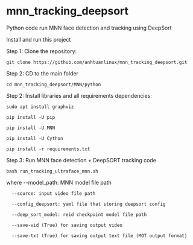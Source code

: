 # mnn_tracking_deepsort
Python code run MNN face detection and tracking using DeepSort

Install and run this project

Step 1: Clone the repository: 

`git clone https://github.com/anhtuanlinux/mnn_tracking_deepsort.git`

Step 2: CD to the main folder

`cd mnn_tracking_deepsort/MNN/python`

Step 2: Install libraries and all requirements dependencies:

`sudo apt install graphviz`

`pip install -U pip`

`pip install -U MNN`

`pip install -U Cython`

`pip install -r requirements.txt`

Step 3: Run MNN face detection + DeepSORT tracking code

`bash run_tracking_ultraface_mnn.sh`

where --model_path: MNN model file path

      --source: input video file path
      
      --config_deepsort: yaml file that storing deepsort config
      
      --deep_sort_model: reid checkpoint model file path
      
      --save-vid (True) for saving output video
      
      --save-txt (True) for saving output text file (MOT output format)
